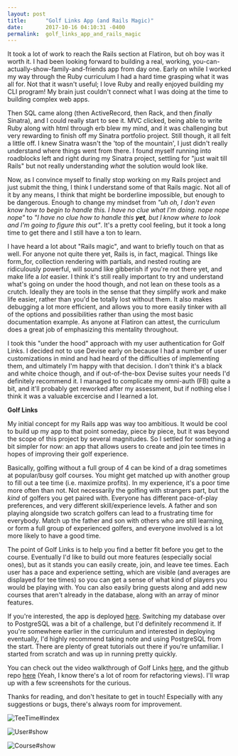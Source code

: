 ```yaml
---
layout: post
title:      "Golf Links App (and Rails Magic)"
date:       2017-10-16 04:10:31 -0400
permalink:  golf_links_app_and_rails_magic
---
```



It took a lot of work to reach the Rails section at Flatiron, but oh boy was it worth it. I had been looking forward to building a real, working, you-can-actually-show-family-and-friends app from day one. Early on while I worked my way through the Ruby curriculum I had a hard time grasping what it was all for. Not that it wasn't useful; I love Ruby and really enjoyed building my CLI program! My brain just couldn't connect what I was doing at the time to building complex web apps. 

Then SQL came along (then ActiveRecord, then Rack, and then *finally* Sinatra), and I could really start to see it. MVC clicked, being able to write Ruby along with html through erb blew my mind, and it was challenging but very rewarding to finish off my Sinatra portfolio project. Still though, it all felt a little off. I knew Sinatra wasn't the 'top of the mountain', I just didn't really understand where things went from there. I found myself running into roadblocks left and right during my Sinatra project, settling for "just wait till Rails" but not really understanding *what* the solution would look like.

Now, as I convince myself to finally stop working on my Rails project and just submit the thing, I think I understand some of that Rails magic. Not all of it by any means, I think that might be borderline impossible, but enough to be dangerous. Enough to change my mindset from *"uh oh, I don't even know how to begin to handle this. I have no clue what I'm doing. nope nope nope"* to *"I have no clue how to handle this **yet**, but I know where to look and I'm going to figure this out"*. It's a pretty cool feeling, but it took a long time to get there and I still have a ton to learn.

I have heard a lot about "Rails magic", and want to briefly touch on that as well. For anyone not quite there yet, Rails is, in fact, magical. Things like form_for, collection rendering with partials, and nested routing are ridiculously powerful, will sound like gibberish if you're not there yet, and make life a *lot* easier. I think it's still really important to try and understand what's going on under the hood though, and not lean on these tools as a crutch. Ideally they are tools in the sense that they simplify work and make life easier, rather than you'd be totally lost without them. It also makes debugging a lot more efficient, and allows you to more easily tinker with all of the options and possibilities rather than using the most basic documentation example. As anyone at Flatiron can attest, the curriculum does a great job of emphasizing this mentality throughout. 

I took this "under the hood" approach with my user authentication for Golf Links. I decided not to use Devise early on because I had a number of user customizations in mind and had heard of the difficulties of implementing them, and ultimately I'm happy with that decision. I don't think it's a black and white choice though, and if out-of-the-box Devise suites your needs I'd definitely recommend it. I managed to complicate my omni-auth (FB) quite a bit, and it'll probably get reworked after my assessment, but if nothing else I think it was a valuable excercise and I learned a lot.

**Golf Links**

My initial concept for my Rails app was way too ambitious. It would be cool to build up my app to that point someday, piece by piece, but it was beyond the scope of this project by several magnitudes. So I settled for something a bit simpler for now: an app that allows users to create and join tee times in hopes of improving their golf experience.

Basically, golfing without a full group of 4 can be kind of a drag sometimes at popular/busy golf courses. You might get matched up with another group to fill out a tee time (i.e. maximize profits). In my experience, it's a poor time more often than not. Not necessarily the golfing with strangers part, but the *kind* of golfers you get paired with. Everyone has different pace-of-play preferences, and very different skill/experience levels. A father and son playing alongside two scratch golfers can lead to a frustrating time for everybody. Match up the father and son with others who are still learning, or form a full group of experienced golfers, and everyone involved is a lot more likely to have a good time.

The point of Golf Links is to help you find a better fit before you get to the course. Eventually I'd like to build out more features (especially social ones), but as it stands you can easily create, join, and leave tee times. Each user has a pace and experience setting, which are visible (and averages are displayed for tee times) so you can get a sense of what kind of players you would be playing with. You can also easily bring guests along and add new courses that aren't already in the database, along with an array of minor features.

If you're interested, the app is deployed [here](https://golflinks.herokuapp.com). Switching my database over to PostgreSQL was a bit of a challenge, but I'd definitely recommend it. If you're somewhere earlier in the curriculum and interested in deploying eventually, I'd highly recommend taking note and using PostgreSQL from the start. There are plenty of great tutorials out there if you're unfamiliar. I started from scratch and was up in running pretty quickly.

You can check out the video walkthrough of Golf Links [here](https://www.youtube.com/watch?v=4RdcIHf0SaI&feature=youtu.be), and the github repo [here](https://github.com/buchheimt/golf-links) (Yeah, I know there's a lot of room for refactoring views). I'll wrap up with a few screenshots for the curious.

Thanks for reading, and don't hesitate to get in touch! Especially with any suggestions or bugs, there's always room for improvement.

![TeeTime#index](https://i.imgur.com/iXeHyOc.jpg)

![User#show](https://i.imgur.com/OSoCvtv.jpg)

![Course#show](https://i.imgur.com/4mJQsl6.jpg)



